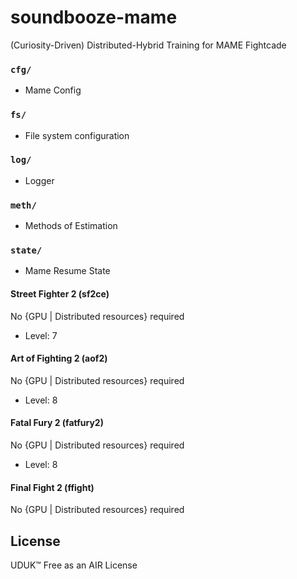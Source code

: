 # soundbooze-mame

(Curiosity-Driven) Distributed-Hybrid Training for MAME Fightcade

### `cfg/`

- Mame Config

### `fs/`

- File system configuration

### `log/`

- Logger

### `meth/`

- Methods of Estimation

### `state/` 

- Mame Resume State

#### Street Fighter 2 (sf2ce)

No {GPU | Distributed resources} required

- Level: 7

#### Art of Fighting 2 (aof2)

No {GPU | Distributed resources} required

- Level: 8

#### Fatal Fury 2 (fatfury2)

No {GPU | Distributed resources} required

- Level: 8

#### Final Fight 2 (ffight)

No {GPU | Distributed resources} required

## License

UDUK™ Free as an AIR License
